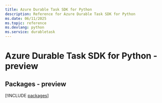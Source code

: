 ```yaml
---
title: Azure Durable Task SDK for Python
description: Reference for Azure Durable Task SDK for Python
ms.date: 06/11/2025
ms.topic: reference
ms.devlang: python
ms.service: durabletask
---
```

# Azure Durable Task SDK for Python - preview
## Packages - preview
[!INCLUDE [packages](durable-task-index.md)]